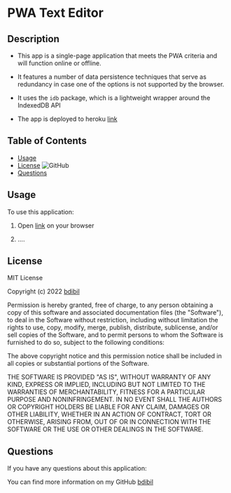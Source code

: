 # PWA Text Editor <PWA Text Editor>
  
## Description  
- This app is a single-page application that meets the PWA criteria and will function online or offline.
- It features a number of data persistence techniques that serve as redundancy in case one of the options is not supported by the browser.
- It uses the `idb` package, which is a lightweight wrapper around the IndexedDB API


- The app is deployed to heroku [link](url)


## Table of Contents 
- [Usage](#usage)
- [License](#license)  ![GitHub](https://img.shields.io/github/license/bdibil/PWA-Text-Editor)
- [Questions](#Questions)


## Usage    
To use this application:
1. Open [link](url) on your browser

2. ....


## License  
MIT License

Copyright (c)  2022  [bdibil](https://github.com/bdibil)

Permission is hereby granted, free of charge, to any person obtaining a copy
of this software and associated documentation files (the "Software"), to deal
in the Software without restriction, including without limitation the rights
to use, copy, modify, merge, publish, distribute, sublicense, and/or sell
copies of the Software, and to permit persons to whom the Software is
furnished to do so, subject to the following conditions:

The above copyright notice and this permission notice shall be included in all
copies or substantial portions of the Software.

THE SOFTWARE IS PROVIDED "AS IS", WITHOUT WARRANTY OF ANY KIND, EXPRESS OR
IMPLIED, INCLUDING BUT NOT LIMITED TO THE WARRANTIES OF MERCHANTABILITY,
FITNESS FOR A PARTICULAR PURPOSE AND NONINFRINGEMENT. IN NO EVENT SHALL THE
AUTHORS OR COPYRIGHT HOLDERS BE LIABLE FOR ANY CLAIM, DAMAGES OR OTHER
LIABILITY, WHETHER IN AN ACTION OF CONTRACT, TORT OR OTHERWISE, ARISING FROM,
OUT OF OR IN CONNECTION WITH THE SOFTWARE OR THE USE OR OTHER DEALINGS IN THE
SOFTWARE.


## Questions 
If you have any questions about this application: 
  
You can find more information on my GitHub [bdibil](https://github.com/bdibil)

